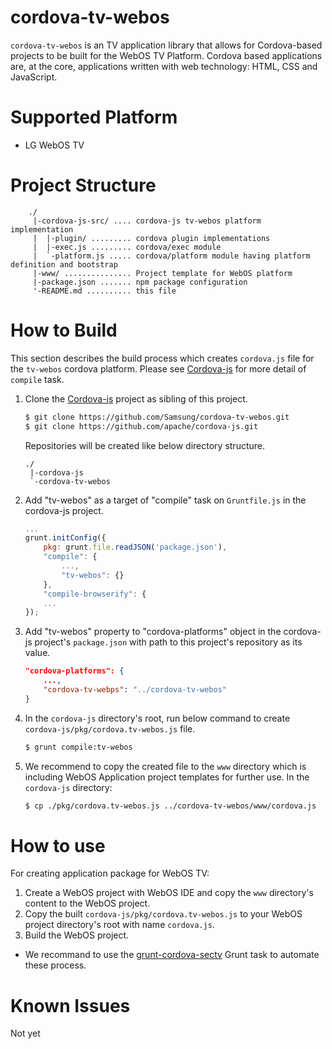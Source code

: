 # cordova-tv-webos
`cordova-tv-webos` is an TV application library that allows for Cordova-based projects to be built for the WebOS TV Platform.
Cordova based applications are, at the core, applications written with web technology: HTML, CSS and JavaScript.

# Supported Platform
* LG WebOS TV

# Project Structure
```
    ./
     |-cordova-js-src/ .... cordova-js tv-webos platform implementation
     |  |-plugin/ ......... cordova plugin implementations
     |  |-exec.js ......... cordova/exec module
     |  `-platform.js ..... cordova/platform module having platform definition and bootstrap
     |-www/ ............... Project template for WebOS platform
     |-package.json ....... npm package configuration
     '-README.md .......... this file
```

# How to Build
This section describes the build process which creates `cordova.js` file for the `tv-webos` cordova platform.
Please see [Cordova-js](http://github.com/apache/cordova-js) for more detail of `compile` task.

1. Clone the [Cordova-js](http://github.com/apache/cordova-js) project as sibling of this project.
    ```sh
    $ git clone https://github.com/Samsung/cordova-tv-webos.git
    $ git clone https://github.com/apache/cordova-js.git
    ```
    
    Repositories will be created like below directory structure.
    ```
    ./
     |-cordova-js
     `-cordova-tv-webos
    ```

2. Add "tv-webos" as a target of "compile" task on `Gruntfile.js` in the cordova-js project.
    ```js
    ...
    grunt.initConfig({
        pkg: grunt.file.readJSON('package.json'),
        "compile": {
            ...,
            "tv-webos": {}
        },
        "compile-browserify": {
        ...
    });
    ```

3. Add "tv-webos" property to "cordova-platforms" object in the cordova-js project's `package.json` with path to this project's repository as its value.
    ```JSON
    "cordova-platforms": {
        ...,
        "cordova-tv-webps": "../cordova-tv-webos"
    }
    ```

4. In the `cordova-js` directory's root, run below command to create `cordova-js/pkg/cordova.tv-webos.js` file.
    ```sh
    $ grunt compile:tv-webos
    ```

5. We recommend to copy the created file to the `www` directory which is including WebOS Application project templates for further use. In the `cordova-js` directory:
    ```sh
    $ cp ./pkg/cordova.tv-webos.js ../cordova-tv-webos/www/cordova.js
    ```

# How to use
For creating application package for WebOS TV:

1. Create a WebOS project with WebOS IDE and copy the `www` directory's content to the WebOS project.
2. Copy the built `cordova-js/pkg/cordova.tv-webos.js` to your WebOS project directory's root with name `cordova.js`.
3. Build the WebOS project.

* We recommand to use the [grunt-cordova-sectv](http://github.com/Samsung/grunt-cordova-sectv) Grunt task to automate these process.

# Known Issues
Not yet
